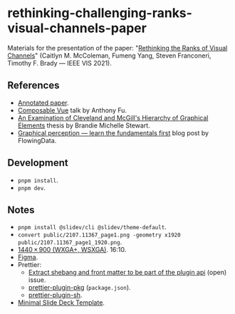 # rethinking-challenging-ranks-visual-channels-paper

Materials for the presentation of the paper: "[Rethinking the Ranks of Visual Channels](https://arxiv.org/abs/2107.11367)" (Caitlyn M. McColeman, Fumeng Yang, Steven Franconeri, Timothy F. Brady — IEEE VIS 2021).

## References

- [Annotated paper](https://github.com/joaopalmeiro/annotated-papers/blob/main/data-visualization/rethinking_the_ranks_of_visual_channels.pdf).
- [Composable Vue](https://github.com/antfu/talks/tree/master/2021-04-29) talk by Anthony Fu.
- [An Examination of Cleveland and McGill's Hierarchy of Graphical Elements](https://www.researchgate.net/publication/221249388_An_Examination_of_Cleveland_and_McGill%27s_Hierarchy_of_Graphical_Elements) thesis by Brandie Michelle Stewart.
- [Graphical perception — learn the fundamentals first](https://flowingdata.com/2010/03/20/graphical-perception-learn-the-fundamentals-first/) blog post by FlowingData.

## Development

- `pnpm install`.
- `pnpm dev`.

## Notes

- `pnpm install @slidev/cli @slidev/theme-default`.
- `convert public/2107.11367_page1.png -geometry x1920 public/2107.11367_page1_1920.png`.
- [1440 × 900 (WXGA+, WSXGA)](<https://en.wikipedia.org/wiki/Graphics_display_resolution#WXGA+_(1440%C3%97900)>). 16:10.
- [Figma](https://www.figma.com/file/OpherFzBmFElT3dWEAibng/rankings?node-id=0%3A1).
- Prettier:
  - [Extract shebang and front matter to be part of the plugin api](https://github.com/prettier/prettier/issues/4774) (open) issue.
  - [prettier-plugin-pkg](https://github.com/rx-ts/prettier/tree/master/packages/pkg) (`package.json`).
  - [prettier-plugin-sh](https://github.com/rx-ts/prettier/tree/master/packages/sh).
- [Minimal Slide Deck Template](https://www.figma.com/community/file/969103389041074315).
